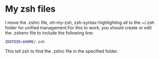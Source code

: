 # My zsh files

I move the .zshrc file, oh-my-zsh, zsh-syntax-highlighting all to the ~/.zsh folder for unified management.For this to work, you should create or edit the .zshenv file to include the following line:

```bash
ZDOTDIR=$HOME/.zsh
```

This tell zsh to find the .zshrc file in the specified folder.
